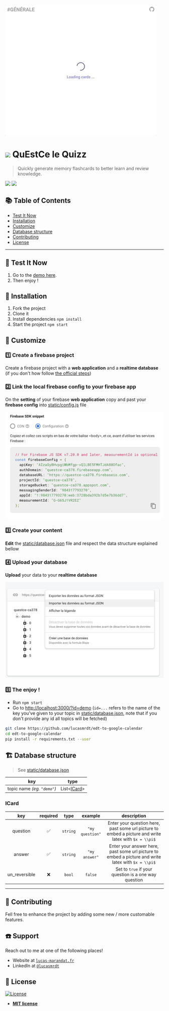 ![](./assets/demo.gif)

# ![](https://img.shields.io/badge/status-done-green) QuEstCe le Quizz

> Quickly generate memory flashcards to better learn and review knowledge.

![](https://img.shields.io/badge/stack-react_firebase-green) ![](https://img.shields.io/badge/device-web_app-green)

## 📚 Table of Contents

- [Test It Now](#test-it-now)
- [Installation](#installation)
- [Customize](#customize)
- [Database structure](#database-structure)
- [Contributing](#contributing)
- [License](#license)

---

## 📢 Test It Now

1.  Go to the [demo here](https://quiz.lucas-marandat.fr/?id=demo).
2.  Then enjoy !

## 🚀 Installation

1. Fork the project
2. Clone it
3. Install dependencies `npm install`
4. Start the project `npm start`

## 🎨 Customize

### 1️⃣ Create a firebase project

Create a firebase project with a **web application** and a **realtime database** (if you don't how follow [the official steps](firebase.google.com))

### 2️⃣ Link the local firebase config to your firebase app

On the **setting** of your firebase **web application** copy and past your **firebase config** into [static/config.js](./static/config.js) file

![](./assets/copy-paste-config.png)

### 3️⃣ Create your content

**Edit** the [static/database.json](./static/database.json) file and respect the data structure explained bellow

### 4️⃣ Upload your database

**Upload** your data to your **realtime database**

![](./assets/upload-your-data.png)

### 5️⃣ The enjoy !

- Run `npm start`
- Go to [http://localhost:3000/?id=demo](http://localhost:3000/?id=demo) (`id=...` refers to the name of the key you've given to your topic in [static/database.json](./static/database.json), note that if you don't provide any id all topics will be fetched)

```bash
git clone https://github.com/lucasmrdt/edt-to-google-calendar
cd edt-to-google-calendar
pip install -r requirements.txt --user
```

## 🏗 Database structure

> See [static/database.json](./static/database.json)

|             key             |         type          |
| :-------------------------: | :-------------------: |
| topic name _(eg. `"demo"`)_ | List<[ICard](#icard)> |

### ICard

|      key      | required |   type   |     example     |                                             description                                              |
| :-----------: | :------: | :------: | :-------------: | :--------------------------------------------------------------------------------------------------: |
|   question    |    ✅    | `string` | `"my question"` | Enter your question here, past some url picture to embed a picture and write latex with `$x = \\pi$` |
|    answer     |    ✅    | `string` |  `"my answer"`  |  Enter your answer here, past some url picture to embed a picture and write latex with `$x = \\pi$`  |
| un_reversible |    ❌    |  `bool`  |     `false`     |                         Set to `true` if your question is a one way question                         |

---

## 💌 Contributing

Fell free to enhance the project by adding some new / more customable features.

## ☎️ Support

Reach out to me at one of the following places!

- Website at <a href="https://lucas-marandat.fr" target="_blank">`lucas-marandat.fr`</a>
- LinkedIn at <a href="https://www.linkedin.com/in/lucasmrdt/" target="_blank">`@lucasmrdt`</a>

## 📝 License

[![License](https://img.shields.io/:license-mit-blue.svg?style=flat-square)](http://badges.mit-license.org)

- **[MIT license](http://opensource.org/licenses/mit-license.php)**
